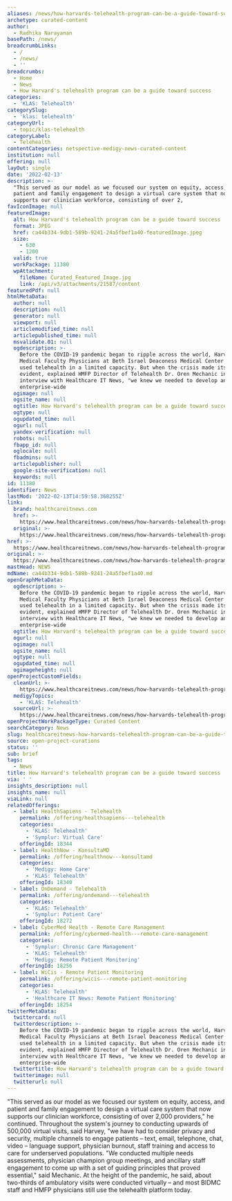```yaml
---
aliases: /news/how-harvards-telehealth-program-can-be-a-guide-toward-success
archetype: curated-content
author:
  - Radhika Narayanan
basePath: /news/
breadcrumbLinks:
  - /
  - /news/
  - ''
breadcrumbs:
  - Home
  - News
  - How Harvard's telehealth program can be a guide toward success
categories:
  - 'KLAS: Telehealth'
categorySlug:
  - 'klas: telehealth'
categoryUrl:
  - topic/klas-telehealth
categoryLabel:
  - Telehealth
contentCategories: netspective-medigy-news-curated-content
institution: null
offering: null
layOut: single
date: '2022-02-13'
description: >-
  "This served as our model as we focused our system on equity, access, and
  patient and family engagement to design a virtual care system that now
  supports our clinician workforce, consisting of over 2,
favIconImage: null
featuredImage:
  alt: How Harvard's telehealth program can be a guide toward success
  format: JPEG
  href: ca44b334-9db1-589b-9241-24a5fbef1a40-featuredImage.jpeg
  size:
    - 630
    - 1200
  valid: true
  workPackage: 11380
  wpAttachment:
    fileName: Curated_Featured_Image.jpg
    link: /api/v3/attachments/21587/content
featuredPdf: null
htmlMetaData:
  author: null
  description: null
  generator: null
  viewport: null
  articlemodified_time: null
  articlepublished_time: null
  msvalidate.01: null
  ogdescription: >-
    Before the COVID-19 pandemic began to ripple across the world, Harvard
    Medical Faculty Physicians at Beth Israel Deaconess Medical Center had only
    used telehealth in a limited capacity. But when the crisis made itself
    evident, explained HMFP Director of Telehealth​​ Dr. Oren Mechanic in an
    interview with Healthcare IT News, "we knew we needed to develop an
    enterprise-wide
  ogimage: null
  ogsite_name: null
  ogtitle: How Harvard's telehealth program can be a guide toward success
  ogtype: null
  ogupdated_time: null
  ogurl: null
  yandex-verification: null
  robots: null
  fbapp_id: null
  oglocale: null
  fbadmins: null
  articlepublisher: null
  google-site-verification: null
  keywords: null
id: 11380
identifier: News
lastMod: '2022-02-13T14:59:58.368255Z'
link:
  brand: healthcareitnews.com
  href: >-
    https://www.healthcareitnews.com/news/how-harvards-telehealth-program-can-be-guide-toward-success
  original: >-
    https://www.healthcareitnews.com/news/how-harvards-telehealth-program-can-be-guide-toward-success
href: >-
  https://www.healthcareitnews.com/news/how-harvards-telehealth-program-can-be-guide-toward-success
original: >-
  https://www.healthcareitnews.com/news/how-harvards-telehealth-program-can-be-guide-toward-success
mastHead: NEWS
mdName: ca44b334-9db1-589b-9241-24a5fbef1a40.md
openGraphMetaData:
  ogdescription: >-
    Before the COVID-19 pandemic began to ripple across the world, Harvard
    Medical Faculty Physicians at Beth Israel Deaconess Medical Center had only
    used telehealth in a limited capacity. But when the crisis made itself
    evident, explained HMFP Director of Telehealth​​ Dr. Oren Mechanic in an
    interview with Healthcare IT News, "we knew we needed to develop an
    enterprise-wide
  ogtitle: How Harvard's telehealth program can be a guide toward success
  ogurl: null
  ogimage: null
  ogsite_name: null
  ogtype: null
  ogupdated_time: null
  ogimageheight: null
openProjectCustomFields:
  cleanUrl: >-
    https://www.healthcareitnews.com/news/how-harvards-telehealth-program-can-be-guide-toward-success
  medigyTopics:
    - 'KLAS: Telehealth'
  sourceUrl: >-
    https://www.healthcareitnews.com/news/how-harvards-telehealth-program-can-be-guide-toward-success
openProjectWorkPackageType: Curated Content
searchCategory: News
slug: healthcareitnews-how-harvards-telehealth-program-can-be-a-guide-toward-success
source: open-project-curations
status: ''
sub: brief
tags:
  - News
title: How Harvard's telehealth program can be a guide toward success
via: ' '
insights_description: null
insights_name: null
viaLink: null
relatedOfferings:
  - label: HealthSapiens - Telehealth
    permalink: /offering/healthsapiens---telehealth
    categories:
      - 'KLAS: Telehealth'
      - 'Symplur: Virtual Care'
    offeringId: 18344
  - label: HealthNow - KonsultaMD
    permalink: /offering/healthnow---konsultamd
    categories:
      - 'Medigy: Home Care'
      - 'KLAS: Telehealth'
    offeringId: 18340
  - label: OnDemand - Telehealth
    permalink: /offering/ondemand---telehealth
    categories:
      - 'KLAS: Telehealth'
      - 'Symplur: Patient Care'
    offeringId: 18272
  - label: CyberMed Health - Remote Care Management
    permalink: /offering/cybermed-health---remote-care-management
    categories:
      - 'Symplur: Chronic Care Management'
      - 'KLAS: Telehealth'
      - 'Medigy: Remote Patient Monitoring'
    offeringId: 18256
  - label: WiCis - Remote Patient Monitoring
    permalink: /offering/wicis---remote-patient-monitoring
    categories:
      - 'KLAS: Telehealth'
      - 'Healthcare IT News: Remote Patient Monitoring'
    offeringId: 18254
twitterMetaData:
  twittercard: null
  twitterdescription: >-
    Before the COVID-19 pandemic began to ripple across the world, Harvard
    Medical Faculty Physicians at Beth Israel Deaconess Medical Center had only
    used telehealth in a limited capacity. But when the crisis made itself
    evident, explained HMFP Director of Telehealth​​ Dr. Oren Mechanic in an
    interview with Healthcare IT News, "we knew we needed to develop an
    enterprise-wide
  twittertitle: How Harvard's telehealth program can be a guide toward success
  twitterimage: null
  twitterurl: null
---
```

<p>"This served as our model as we focused our system on equity, access, and patient and family engagement to design a virtual care system that now supports our clinician workforce, consisting of over 2,000 providers," he continued.
Throughout the system's journey to conducting upwards of 500,000 virtual visits, said Harvey, "we have had to consider privacy and security, multiple channels to engage patients – text, email, telephone, chat, video – language support, physician burnout, staff training and access to care for underserved populations.
"We conducted multiple needs assessments, physician champion group meetings, and ancillary staff engagement to come up with a set of guiding principles that proved essential," said Mechanic.
At the height of the pandemic, he said, about two-thirds of ambulatory visits were conducted virtually – and most BIDMC staff and HMFP physicians still use the telehealth platform today.</p>
